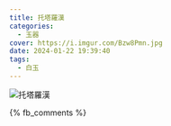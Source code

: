 ```yaml
---
title: 托塔羅漢
categories:
  - 玉器
cover: https://i.imgur.com/Bzw8Pmn.jpg
date: 2024-01-22 19:39:40
tags:
  - 白玉
---
```


![托塔羅漢](https://i.imgur.com/Bzw8Pmn.jpg)

{% fb_comments %}
